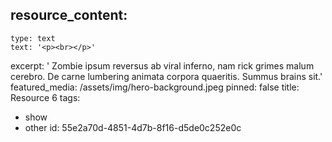 resource_content:
  - 
    type: text
    text: '<p><br></p>'
excerpt: '    Zombie ipsum reversus ab viral inferno, nam rick grimes malum cerebro. De carne lumbering animata corpora quaeritis. Summus brains sit​​.'
featured_media: /assets/img/hero-background.jpeg
pinned: false
title: Resource 6
tags:
  - show
  - other
id: 55e2a70d-4851-4d7b-8f16-d5de0c252e0c
